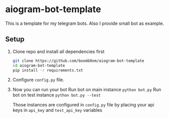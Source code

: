 # aiogram-bot-template

This is a template for my telegram bots. Also I provide small bot as example.

## Setup

1. Clone repo and install all dependencies first

   ```bash
   git clone https://github.com/boomb0om/aiogram-bot-template
   cd aiogram-bot-template
   pip install -r requirements.txt
   ```

2. Configure `config.py` file.

3. Now you can run your bot
   Run bot on main instance `python bot.py`
   Run bot on test instance `python bot.py --test`

   Those instances are configured in `config.py` file by placing your api keys in `api_key` and `test_api_key` variables